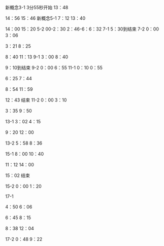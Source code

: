 新概念3-1
3分55秒开始
13：48

14：56
15：46
新概念5-1
7：12
13：40

14：00
15：20
5-2
00-2：30
2：46-6：6：32
7-1
5：30到结束
7-2
0：00
3：06

3：21
8：25

8：40
11：13
9-1
3：00
8：40

9：10到结束
9-2
0：00
6：55
11-1
0：10
0：55

6：25
7：44


8：54
11：59

12：43
结束
11-2
0：00
3：10

3：35
9：50

13-1
3：02
4：15

9：20
12：00


13-2
5：58
8：36

15-1
8：00
10：40

11：12
14：00

15：02
结束

15-2
0：00
1：20

17-1

4：50
6：06

6：45
8：15

8：38
12：04

17-2
0：48
9：22




